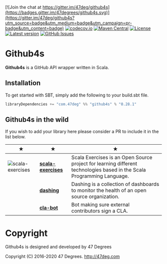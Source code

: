 
[![Join the chat at https://gitter.im/47deg/github4s](https://badges.gitter.im/47degrees/github4s.svg)](https://gitter.im/47deg/github4s?utm_source=badge&utm_medium=badge&utm_campaign=pr-badge&utm_content=badge) [![codecov.io](http://codecov.io/gh/47degrees/github4s/branch/master/graph/badge.svg)](http://codecov.io/gh/47degrees/github4s) [![Maven Central](https://img.shields.io/badge/maven%20central-0.28.1-green.svg)](https://oss.sonatype.org/#nexus-search;gav~com.47deg~github4s*) [![License](https://img.shields.io/badge/license-Apache%202-blue.svg)](https://raw.githubusercontent.com/47degrees/github4s/master/LICENSE) [![Latest version](https://img.shields.io/badge/github4s-0.28.1-green.svg)](https://index.scala-lang.org/47degrees/github4s) [![GitHub Issues](https://img.shields.io/github/issues/47degrees/github4s.svg)](https://github.com/47degrees/github4s/issues)

Github4s
=============

**Github4s** is a GitHub API wrapper written in Scala.

## Installation

To get started with SBT, simply add the following to your build.sbt file.

```scala
libraryDependencies += "com.47deg" %% "github4s" % "0.28.1"
```

## Github4s in the wild

If you wish to add your library here please consider a PR to include it in the list below.

★ | ★ | ★
--- | --- | ---
![scala-exercises](https://www.scala-exercises.org/assets/images/navbar_brand.svg) | [**scala-exercises**](https://www.scala-exercises.org/) | Scala Exercises is an Open Source project for learning different technologies based in the Scala Programming Language.
| | [**dashing**](https://github.com/benfradet/dashing) | Dashing is a collection of dashboards to monitor the health of an open source organization.
| | [**cla-bot**](https://github.com/snowplow-incubator/cla-bot) | Bot making sure external contributors sign a CLA.

# Copyright

Github4s is designed and developed by 47 Degrees

Copyright (C) 2016-2020 47 Degrees. <http://47deg.com>

